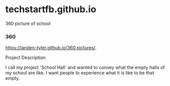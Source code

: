 # techstartfb.github.io
360 picture of school

### 360

 https://landen-tyler.github.io/360.pictures/.

Project Description

I call my project 'School Hall' and wanted to convey what the empty halls of my school are like. I want people to experience what it is like to be that empty.
